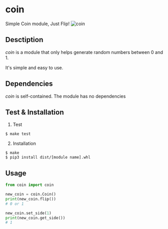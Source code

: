 # coin
Simple Coin module, Just Flip!
![coin](https://user-images.githubusercontent.com/50411472/139525929-1aaf53f3-5a1a-4b35-befe-a17a3ab3d2d8.png)

## Desctiption

*coin* is a module that only helps generate random numbers between 0 and 1.

It's simple and easy to use.


## Dependencies

*coin* is self-contained. The module has no dependencies


## Test & Installation

1. Test
```console
$ make test
```
2. Installation
```console
$ make
$ pip3 install dist/[module name].whl
```


## Usage

```python
from coin import coin

new_coin = coin.Coin()
print(new_coin.flip())
# 0 or 1

new_coin.set_side(1)
print(new_coin.get_side())
# 1
```
